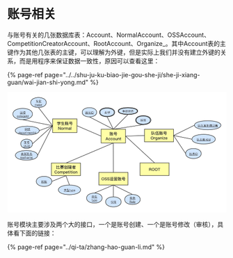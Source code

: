 # 账号相关

与账号有关的几张数据库表：Account、NormalAccount、OSSAccount、CompetitionCreatorAccount、RootAccount、Organize\_。其中Account表的主键作为其他几张表的主键，可以理解为外键，但是实际上我们并没有建立外键的关系，而是用程序来保证数据一致性，原因可以查看这里：

{% page-ref page="../../shu-ju-ku-biao-jie-gou-she-ji/she-ji-xiang-guan/wai-jian-shi-yong.md" %}

![&#x6570;&#x636E;&#x6A21;&#x578B;](../../.gitbook/assets/image%20%2835%29.png)

账号模块主要涉及两个大的接口，一个是账号创建、一个是账号修改（审核），具体看下面的链接：

{% page-ref page="../qi-ta/zhang-hao-guan-li.md" %}



